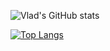 ![Vlad's GitHub stats](https://github-readme-stats.vercel.app/api?username=vladmsnk&show_icons=true&theme=radical)

[![Top Langs](https://github-readme-stats.vercel.app/api/top-langs/?username=vladmsnk&exclude_repo=fractal-simulator)](https://github.com/anuraghazra/github-readme-stats)

